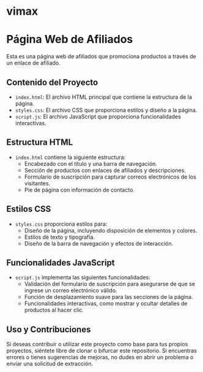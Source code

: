 # vimax
# Página Web de Afiliados

Esta es una página web de afiliados que promociona productos a través de un enlace de afiliado.

## Contenido del Proyecto

- `index.html`: El archivo HTML principal que contiene la estructura de la página.
- `styles.css`: El archivo CSS que proporciona estilos y diseño a la página.
- `script.js`: El archivo JavaScript que proporciona funcionalidades interactivas.

## Estructura HTML

- `index.html` contiene la siguiente estructura:
  - Encabezado con el título y una barra de navegación.
  - Sección de productos con enlaces de afiliados y descripciones.
  - Formulario de suscripción para capturar correos electrónicos de los visitantes.
  - Pie de página con información de contacto.

## Estilos CSS

- `styles.css` proporciona estilos para:
  - Diseño de la página, incluyendo disposición de elementos y colores.
  - Estilos de texto y tipografía.
  - Diseño de la barra de navegación y efectos de interacción.

## Funcionalidades JavaScript

- `script.js` implementa las siguientes funcionalidades:
  - Validación del formulario de suscripción para asegurarse de que se ingrese un correo electrónico válido.
  - Función de desplazamiento suave para las secciones de la página.
  - Funcionalidades interactivas, como mostrar y ocultar detalles de productos al hacer clic.

## Uso y Contribuciones

Si deseas contribuir o utilizar este proyecto como base para tus propios proyectos, siéntete libre de clonar o bifurcar este repositorio. Si encuentras errores o tienes sugerencias de mejoras, no dudes en abrir un problema o enviar una solicitud de extracción.

